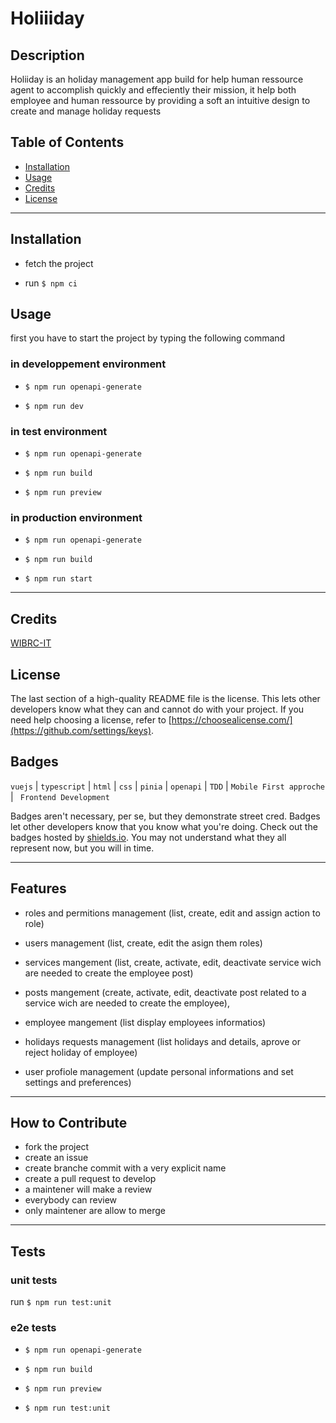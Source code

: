 # Holiiiday

## Description

Holiiday is an holiday management app build for help human ressource agent to accomplish quickly and effeciently their mission,
it help both employee and human ressource by providing a soft an intuitive design to create and manage holiday requests

## Table of Contents


- [Installation](#installation)
- [Usage](#usage)
- [Credits](#credits)
- [License](#license)

---

## Installation

- fetch the project

- run `$ npm ci`

## Usage

first you have to start the project by typing the following command

### in developpement environment

- `$ npm run openapi-generate`

- `$ npm run dev`

### in test environment

- `$ npm run openapi-generate`

- `$ npm run build`

- `$ npm run preview`


### in production environment

- `$ npm run openapi-generate`

- `$ npm run build`

- `$ npm run start`


---

## Credits

[WIBRC-IT](https://github.com/WIBRC-45920)


## License

The last section of a high-quality README file is the license. This lets other developers know what they can and cannot do with your project. If you need help choosing a license, refer to [https://choosealicense.com/](https://github.com/settings/keys).



## Badges

`vuejs` | `typescript` | `html` | `css` | `pinia` | `openapi` | `TDD` | `Mobile First approche` | ` Frontend Development`

Badges aren't necessary, per se, but they demonstrate street cred. Badges let other developers know that you know what you're doing. Check out the badges hosted by [shields.io](https://shields.io/). You may not understand what they all represent now, but you will in time.

---

## Features

- roles and permitions management (list, create, edit and assign action to role)

- users management (list, create, edit the asign them roles)

- services mangement (list, create, activate, edit, deactivate service wich are needed to create the employee post)

- posts mangement (create, activate, edit, deactivate post related to a service wich are needed to create the employee),

- employee mangement (list display employees informatios)

- holidays requests management (list holidays and details, aprove or reject holiday of employee)

- user profiole management (update personal informations and set settings and preferences)


---

## How to Contribute

- fork the project
- create an issue
- create branche commit with a very explicit name
- create a pull request to develop
- a maintener will make a review
- everybody can review
- only maintener are allow to merge

---

## Tests

### unit tests

run `$ npm run test:unit`

### e2e tests

- `$ npm run openapi-generate`

- `$ npm run build`

- `$ npm run preview`

- `$ npm run test:unit`


